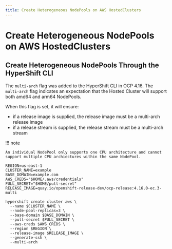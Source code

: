 ```yaml
---
title: Create Heterogeneous NodePools on AWS HostedClusters
---
```


# Create Heterogeneous NodePools on AWS HostedClusters
## Create Heterogeneous NodePools Through the HyperShift CLI
The `multi-arch` flag was added to the HyperShift CLI in OCP 4.16. The `multi-arch` flag indicates an expectation that the Hosted Cluster will support both amd64 and arm64 NodePools.

When this flag is set, it will ensure:

* if a release image is supplied, the release image must be a multi-arch release image
* if a release stream is supplied, the release stream must be a multi-arch stream


!!! note 

    An individual NodePool only supports one CPU architecture and cannot support multiple CPU archiectures within the same NodePool.


```shell linenums="1"
REGION=us-east-1
CLUSTER_NAME=example
BASE_DOMAIN=example.com
AWS_CREDS="$HOME/.aws/credentials"
PULL_SECRET="$HOME/pull-secret"
RELEASE_IMAGE=quay.io/openshift-release-dev/ocp-release:4.16.0-ec.3-multi

hypershift create cluster aws \
  --name $CLUSTER_NAME \
  --node-pool-replicas=3 \
  --base-domain $BASE_DOMAIN \
  --pull-secret $PULL_SECRET \
  --aws-creds $AWS_CREDS \
  --region $REGION \
  --release-image $RELEASE_IMAGE \
  --generate-ssh \
  --multi-arch
```
